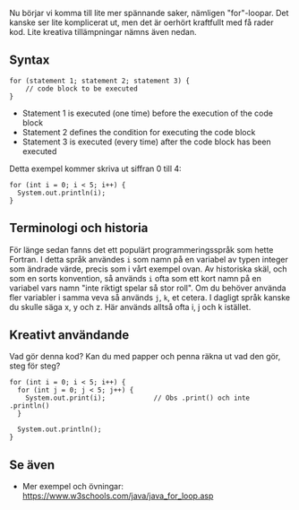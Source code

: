 Nu börjar vi komma till lite mer spännande saker, nämligen "for"-loopar. Det kanske ser lite komplicerat ut, men det är oerhört kraftfullt med få rader kod. Lite kreativa tillämpningar nämns även nedan.

## Syntax

    for (statement 1; statement 2; statement 3) {
        // code block to be executed
    }
    
* Statement 1 is executed (one time) before the execution of the code block
* Statement 2 defines the condition for executing the code block
* Statement 3 is executed (every time) after the code block has been executed
    
Detta exempel kommer skriva ut siffran 0 till 4:

    for (int i = 0; i < 5; i++) {
      System.out.println(i);
    }

## Terminologi och historia

För länge sedan fanns det ett populärt programmeringsspråk som hette Fortran. I detta språk användes `i` som namn på en variabel av typen integer som ändrade värde, precis som i vårt exempel ovan. Av historiska skäl, och som en sorts konvention, så används `i` ofta som ett kort namn på en variabel vars namn "inte riktigt spelar så stor roll". Om du behöver använda fler variabler i samma veva så används `j`, `k`, et cetera. I dagligt språk kanske du skulle säga x, y och z. Här används alltså ofta i, j och k istället.


## Kreativt användande

Vad gör denna kod? Kan du med papper och penna räkna ut vad den gör, steg för steg?

    for (int i = 0; i < 5; i++) {
      for (int j = 0; j < 5; j++) {
        System.out.print(i);            // Obs .print() och inte .println()
      }
      
      System.out.println();
    }

## Se även

* Mer exempel och övningar: https://www.w3schools.com/java/java_for_loop.asp